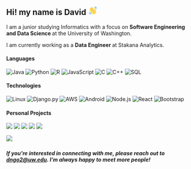 
<!-- Name -->
<h2>Hi! my name is David <img src="hi.gif" width="25px"> </h2>
<p>I am a junior studying Informatics with a focus on  <b> Software Engineering and Data Science </b> at the University of Washington.</p>
<p>I am currently working as a <b> Data Engineer </b> at Stakana Analytics. </p>

#### Languages
![Java](https://img.shields.io/badge/-Java-000?&logo=Java&logoColor=007396)
![Python](https://img.shields.io/badge/-Python-000?&logo=Python)
![R](https://img.shields.io/badge/-R-000?&logo=R&logoColor=007396)
![JavaScript](https://img.shields.io/badge/-JavaScript-000?&logo=JavaScript)
![C](https://img.shields.io/badge/-C-000?&logo=C)
![C++](https://img.shields.io/badge/-C++-000?&logo=c%2b%2b&logoColor=00599C)
![SQL](https://img.shields.io/badge/-SQL-000?&logo=MySQL)

#### Technologies
![Linux](https://img.shields.io/badge/-Linux-000?&logo=Linux)
![Django.py](https://img.shields.io/badge/-Django-000?&logo=Django)
![AWS](https://img.shields.io/badge/-AWS-000?&logo=Amazon-AWS&logoColor=F90)
![Android](https://img.shields.io/badge/-Android-000?&logo=Android)
![Node.js](https://img.shields.io/badge/-Node.js-000?&logo=node.js)
![React](https://img.shields.io/badge/-React-000?&logo=React)
![Bootstrap](https://img.shields.io/badge/-Bootstrap-000?&logo=Bootstrap)

#### Personal Projects
[![](https://img.shields.io/badge/-🍕%20Soymate-000)](https://github.com/davidngo123/Soymate)
[![](https://img.shields.io/badge/-🦠%20COVID%20Works-000)](https://github.com/davidngo123/Innovations_Covid19)
[![](https://img.shields.io/badge/-🤖%20Stock%20Bot-000)](https://github.com/davidngo123/Slack-Stock-Bot)
[![](https://img.shields.io/badge/-🎵%20Music%20Trends-000)](https://github.com/info-201a-sp21/music-trends)
[![](https://img.shields.io/badge/-🔎%20SEOc%20Tools-000)](https://github.com/davidngo123/Tellinga-SEO-Tools)
<!-- Top Languages -->
<img height="137px" src="https://github-readme-stats.vercel.app/api/top-langs/?username=davidngo123&hide=html&hide_title=true&hide_border=true&layout=compact&langs_count=6&exclude_repo=CHS,Webmaster&bg_color=000000&text_color=FFFFFF" /></a>

#### _If you're interested in connecting with me, please reach out to dngo2@uw.edu. I'm always happy to meet more people!_
